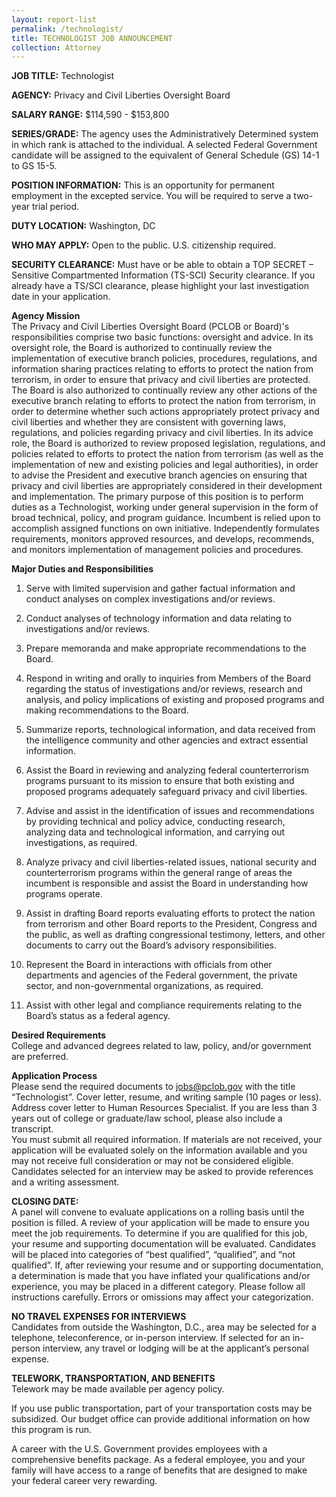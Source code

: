 ```yaml
---
layout: report-list
permalink: /technologist/
title: TECHNOLOGIST JOB ANNOUNCEMENT
collection: Attorney
---
```


**JOB TITLE:** Technologist

**AGENCY:** Privacy and Civil Liberties Oversight Board  

**SALARY RANGE:** $114,590 - $153,800

**SERIES/GRADE:** The agency uses the Administratively Determined system in which rank is attached to the individual. A selected Federal Government candidate will be assigned to the equivalent of General Schedule (GS) 14-1 to GS 15-5.

**POSITION INFORMATION:** This is an opportunity for permanent employment in the excepted service. You will be required to serve a two-year trial period.

**DUTY LOCATION:** Washington, DC  

**WHO MAY APPLY:** Open to the public. U.S. citizenship required. 

**SECURITY CLEARANCE:** Must have or be able to obtain a TOP SECRET – Sensitive Compartmented Information (TS-SCI) Security clearance.  If you already have a TS/SCI clearance, please highlight your last investigation date in your application.

**Agency Mission**  
The Privacy and Civil Liberties Oversight Board (PCLOB or Board)'s responsibilities comprise two basic functions: oversight and advice. In its oversight role, the Board is authorized to continually review the implementation of executive branch policies, procedures, regulations, and information sharing practices relating to efforts to protect the nation from terrorism, in order to ensure that privacy and civil liberties are protected. The Board is also authorized to continually review any other actions of the executive branch relating to efforts to protect the nation from terrorism, in order to determine whether such actions appropriately protect privacy and civil liberties and whether they are consistent with governing laws, regulations, and policies regarding privacy and civil liberties. In its advice role, the Board is authorized to review proposed legislation, regulations, and policies related to efforts to protect the nation from terrorism (as well as the implementation of new and existing policies and legal authorities), in order to advise the President and executive branch agencies on ensuring that privacy and civil liberties are appropriately considered in their development and implementation.
The primary purpose of this position is to perform duties as a Technologist, working under general supervision in the form of broad technical, policy, and program guidance. Incumbent is relied upon to accomplish assigned functions on own initiative. Independently formulates requirements, monitors approved resources, and develops, recommends, and monitors implementation of management policies and procedures. 

**Major Duties and Responsibilities**  
1.	Serve with limited supervision and gather factual information and conduct analyses on complex investigations and/or reviews.

2.	Conduct analyses of technology information and data relating to investigations and/or reviews.

3.	Prepare memoranda and make appropriate recommendations to the Board.

4.	Respond in writing and orally to inquiries from Members of the Board regarding the status of investigations and/or reviews, research and analysis, and policy implications of existing and proposed programs and making recommendations to the Board.

5.	Summarize reports, technological information, and data received from the intelligence community and other agencies and extract essential information.

6.	Assist the Board in reviewing and analyzing federal counterterrorism programs pursuant to its mission to ensure that both existing and proposed programs adequately safeguard privacy and civil liberties.

7.	Advise and assist in the identification of issues and recommendations by providing technical and policy advice, conducting research, analyzing data and technological information, and carrying out investigations, as required.

8.	Analyze privacy and civil liberties-related issues, national security and counterterrorism programs within the general range of areas the incumbent is responsible and assist the Board in understanding how programs operate.

9.	Assist in drafting Board reports evaluating efforts to protect the nation from terrorism and other Board reports to the President, Congress and the public, as well as drafting congressional testimony, letters, and other documents to carry out the Board’s advisory responsibilities.

10.	Represent the Board in interactions with officials from other departments and agencies of the Federal government, the private sector, and non-governmental organizations, as required.

11.	Assist with other legal and compliance requirements relating to the Board’s status as a federal agency.

**Desired Requirements**  
College and advanced degrees related to law, policy, and/or government are preferred.

**Application Process**  
Please send the required documents to jobs@pclob.gov with the title “Technologist”.
Cover letter, resume, and writing sample (10 pages or less). Address cover letter to Human Resources Specialist. If you are less than 3 years out of college or graduate/law school, please also include a transcript.  
You must submit all required information. If materials are not received, your application will be evaluated solely on the information available and you may not receive full consideration or may not be considered eligible.  
Candidates selected for an interview may be asked to provide references and a writing assessment.

**CLOSING DATE:**  
A panel will convene to evaluate applications on a rolling basis until the position is filled. A review of your application will be made to ensure you meet the job requirements. To determine if you are qualified for this job, your resume and supporting documentation will be evaluated. Candidates will be placed into categories of “best qualified”, “qualified”, and “not qualified”. If, after reviewing your resume and or supporting documentation, a determination is made that you have inflated your qualifications and/or experience, you may be placed in a different category. Please follow all instructions carefully. Errors or omissions may affect your categorization.

**NO TRAVEL EXPENSES FOR INTERVIEWS**  
Candidates from outside the Washington, D.C., area may be selected for a telephone, teleconference, or in-person interview. If selected for an in-person interview, any travel or lodging will be at the applicant’s personal expense.

**TELEWORK, TRANSPORTATION, AND BENEFITS**  
Telework may be made available per agency policy.  

If you use public transportation, part of your transportation costs may be subsidized. Our budget office can provide additional information on how this program is run.

A career with the U.S. Government provides employees with a comprehensive benefits package. As a federal employee, you and your family will have access to a range of benefits that are designed to make your federal career very rewarding.
